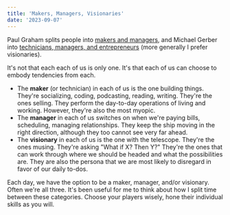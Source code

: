 ```yaml
---
title: 'Makers, Managers, Visionaries'
date: '2023-09-07'
---
```

Paul Graham splits people into [makers and managers](http://www.paulgraham.com/makersschedule.html), and Michael Gerber into [technicians, managers, and entrepreneurs](https://www.amazon.com/Myth-Revisited-Small-Businesses-About/dp/0887307280) (more generally I prefer visionaries).

It's not that each each of us is only one. It's that each of us can choose to embody tendencies from each.

- The **maker** (or technician) in each of us is the one building things. They're socializing, coding, podcasting, reading, writing. They're the ones selling. They perform the day-to-day operations of living and working. However, they're also the most myopic.
- The **manager** in each of us switches on when we're paying bills, scheduling, managing relationships. They keep the ship moving in the right direction, although they too cannot see very far ahead.
- The **visionary** in each of us is the one with the telescope. They're the ones musing. They're asking "What if X? Then Y?" They're the ones that can work through where we should be headed and what the possibilities are. They are also the persona that we are most likely to disregard in favor of our daily to-dos.

Each day, we have the option to be a maker, manager, and/or visionary. Often we're all three.
It's been useful for me to think about how I split time between these categories.
Choose your players wisely, hone their individual skills as you will.
